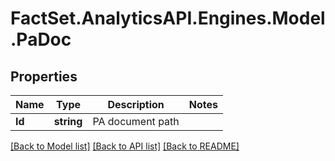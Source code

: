 # FactSet.AnalyticsAPI.Engines.Model.PaDoc
## Properties

Name | Type | Description | Notes
------------ | ------------- | ------------- | -------------
**Id** | **string** | PA document path | 

[[Back to Model list]](../README.md#documentation-for-models) [[Back to API list]](../README.md#documentation-for-api-endpoints) [[Back to README]](../README.md)

